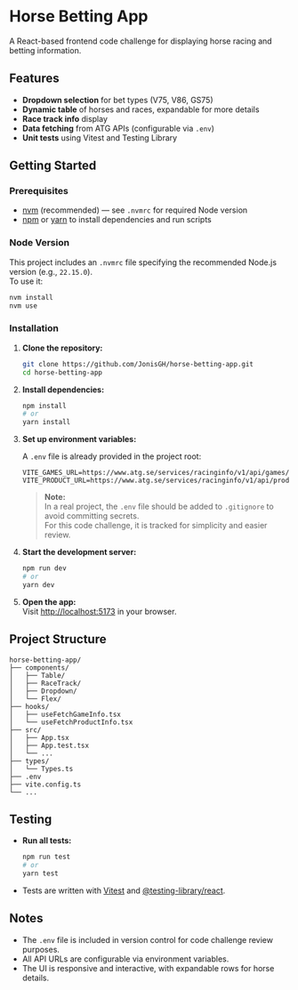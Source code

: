 
# Horse Betting App

A React-based frontend code challenge for displaying horse racing and betting information.

## Features

- **Dropdown selection** for bet types (V75, V86, GS75)
- **Dynamic table** of horses and races, expandable for more details
- **Race track info** display
- **Data fetching** from ATG APIs (configurable via `.env`)
- **Unit tests** using Vitest and Testing Library

## Getting Started

### Prerequisites

- [nvm](https://github.com/nvm-sh/nvm) (recommended) — see `.nvmrc` for required Node version
- [npm](https://www.npmjs.com/) or [yarn](https://yarnpkg.com/) to install dependencies and run scripts

### Node Version

This project includes an `.nvmrc` file specifying the recommended Node.js version (e.g., `22.15.0`).  
To use it:

```bash
nvm install
nvm use
```

### Installation

1. **Clone the repository:**

   ```bash
   git clone https://github.com/JonisGH/horse-betting-app.git
   cd horse-betting-app
   ```

2. **Install dependencies:**

   ```bash
   npm install
   # or
   yarn install
   ```

3. **Set up environment variables:**

   A `.env` file is already provided in the project root:

   ```
   VITE_GAMES_URL=https://www.atg.se/services/racinginfo/v1/api/games/
   VITE_PRODUCT_URL=https://www.atg.se/services/racinginfo/v1/api/products/
   ```

   > **Note:**  
   > In a real project, the `.env` file should be added to `.gitignore` to avoid committing secrets.  
   > For this code challenge, it is tracked for simplicity and easier review.

4. **Start the development server:**

   ```bash
   npm run dev
   # or
   yarn dev
   ```

5. **Open the app:**  
   Visit [http://localhost:5173](http://localhost:5173) in your browser.

## Project Structure

```
horse-betting-app/
├── components/
│   ├── Table/
│   ├── RaceTrack/
│   ├── Dropdown/
│   └── Flex/
├── hooks/
│   ├── useFetchGameInfo.tsx
│   └── useFetchProductInfo.tsx
├── src/
│   ├── App.tsx
│   ├── App.test.tsx
│   └── ...
├── types/
│   └── Types.ts
├── .env
├── vite.config.ts
└── ...
```

## Testing

- **Run all tests:**

  ```bash
  npm run test
  # or
  yarn test
  ```

- Tests are written with [Vitest](https://vitest.dev/) and [@testing-library/react](https://testing-library.com/).

## Notes

- The `.env` file is included in version control for code challenge review purposes.
- All API URLs are configurable via environment variables.
- The UI is responsive and interactive, with expandable rows for horse details.
